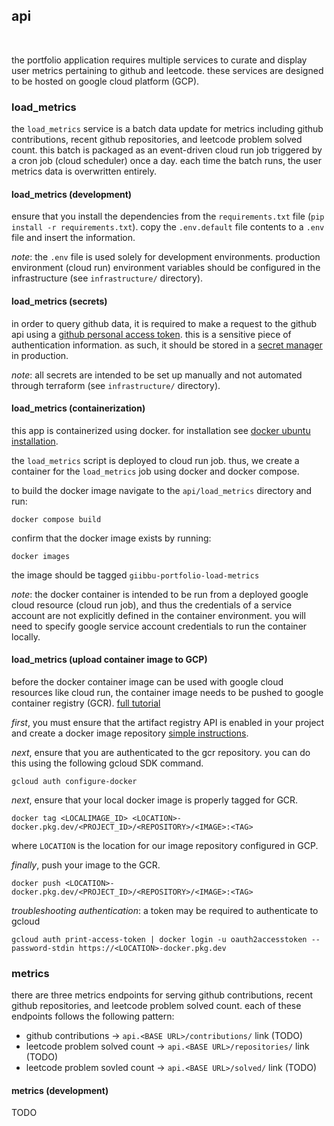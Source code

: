 ## api
<br/>

the portfolio application requires multiple services to curate and display user metrics pertaining to github and leetcode. these services are designed to be hosted on google cloud platform (GCP).

### load_metrics

the `load_metrics` service is a batch data update for metrics including github contributions, recent github repositories, and leetcode problem solved count. this batch is packaged as an event-driven cloud run job triggered by a cron job (cloud scheduler) once a day. each time the batch runs, the user metrics data is overwritten entirely.

#### load_metrics (development)

ensure that you install the dependencies from the `requirements.txt` file (`pip install -r requirements.txt`). copy the `.env.default` file contents to a `.env` file and insert the information. 

_note_: the `.env` file is used solely for development environments. production environment (cloud run) environment variables should be configured in the infrastructure (see `infrastructure/` directory).

#### load_metrics (secrets)

in order to query github data, it is required to make a request to the github api using a [github personal access token](https://github.com/settings/tokens). this is a sensitive piece of authentication information. as such, it should be stored in a [secret manager](https://cloud.google.com/run/docs/configuring/services/secrets) in production.

_note_: all secrets are intended to be set up manually and not automated through terraform (see `infrastructure/` directory).

#### load_metrics (containerization)

this app is containerized using docker. for installation see [docker ubuntu installation](https://docs.docker.com/engine/install/ubuntu/).

the `load_metrics` script is deployed to cloud run job. thus, we create a container for the `load_metrics` job using docker and docker compose. 

to build the docker image navigate to the `api/load_metrics` directory and run:
```
docker compose build
```

confirm that the docker image exists by running:
```
docker images
```

the image should be tagged `giibbu-portfolio-load-metrics`

_note_: the docker container is intended to be run from a deployed google cloud resource (cloud run job), and thus the credentials of a service account are not explicitly defined in the container environment. you will need to specify google service account credentials to run the container locally.

#### load_metrics (upload container image to GCP)

before the docker container image can be used with google cloud resources like cloud run, the container image needs to be pushed to google container registry (GCR). [full tutorial](https://cloud.google.com/artifact-registry/docs/docker/pushing-and-pulling)

_first_, you must ensure that the artifact registry API is enabled in your project and create a docker image repository [simple instructions](https://cloud.google.com/artifact-registry/docs/repositories/create-repos).

_next_, ensure that you are authenticated to the gcr repository. you can do this using the following gcloud SDK command.

```
gcloud auth configure-docker
```

_next_, ensure that your local docker image is properly tagged for GCR.

```
docker tag <LOCALIMAGE_ID> <LOCATION>-docker.pkg.dev/<PROJECT_ID>/<REPOSITORY>/<IMAGE>:<TAG>
```

where `LOCATION` is the location for our image repository configured in GCP.

_finally_, push your image to the GCR.

```
docker push <LOCATION>-docker.pkg.dev/<PROJECT_ID>/<REPOSITORY>/<IMAGE>:<TAG>
```

_troubleshooting authentication_: a token may be required to authenticate to gcloud
```
gcloud auth print-access-token | docker login -u oauth2accesstoken --password-stdin https://<LOCATION>-docker.pkg.dev
```

### metrics

there are three metrics endpoints for serving github contributions, recent github repositories, and leetcode problem solved count. each of these endpoints follows the following pattern:

* github contributions -> `api.<BASE URL>/contributions/` link (TODO)
* leetcode problem solved count -> `api.<BASE URL>/repositories/` link (TODO)
* leetcode problem sovled count -> `api.<BASE URL>/solved/` link (TODO)

#### metrics (development)

TODO

